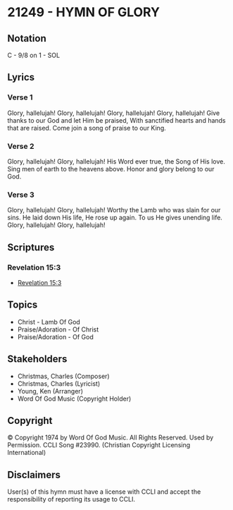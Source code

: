 # 21249 - HYMN OF GLORY

## Notation

C - 9/8 on 1 - SOL

## Lyrics

### Verse 1

Glory, hallelujah! Glory, hallelujah! Glory, hallelujah! Glory, hallelujah! Give thanks to our God and let Him be praised, With sanctified hearts and hands that are raised. Come join a song of praise to our King.

### Verse 2

Glory, hallelujah! Glory, hallelujah! His Word ever true, the Song of His love. Sing men of earth to the heavens above. Honor and glory belong to our God.

### Verse 3

Glory, hallelujah! Glory, hallelujah! Worthy the Lamb who was slain for our sins. He laid down His life, He rose up again. To us He gives unending life. Glory, hallelujah! Glory, hallelujah!


## Scriptures

### Revelation 15:3

- [Revelation 15:3](https://www.biblegateway.com/passage/?search=Revelation%2015%3A3)


## Topics

- Christ - Lamb Of God
- Praise/Adoration - Of Christ
- Praise/Adoration - Of God

## Stakeholders

- Christmas, Charles (Composer)
- Christmas, Charles (Lyricist)
- Young, Ken (Arranger)
- Word Of God Music (Copyright Holder)

## Copyright

© Copyright 1974 by Word Of God Music. All Rights Reserved. Used by Permission. CCLI Song #23990.
(Christian Copyright Licensing International)

## Disclaimers

User(s) of this hymn must have a license with CCLI and accept the responsibility of reporting its usage to CCLI.

